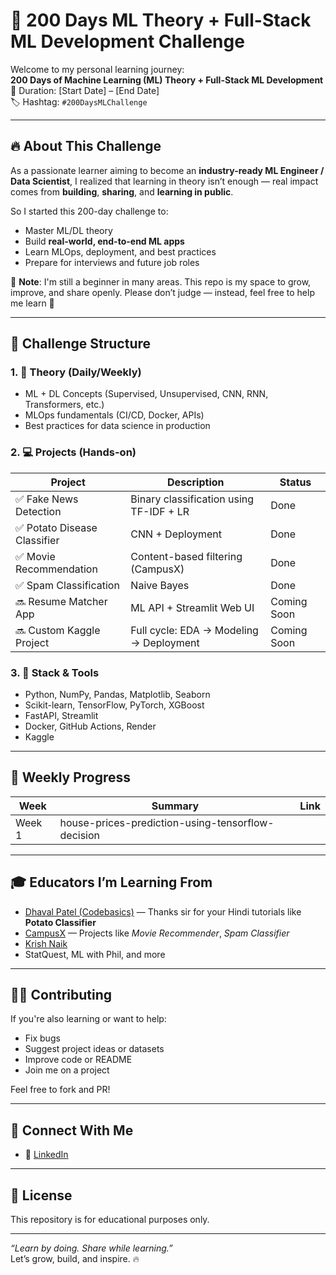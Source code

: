 # 🚀 200 Days ML Theory + Full-Stack ML Development Challenge

Welcome to my personal learning journey:  
**200 Days of Machine Learning (ML) Theory + Full-Stack ML Development**  
📅 Duration: [Start Date] – [End Date]  
🏷️ Hashtag: `#200DaysMLChallenge`

---

## 🔥 About This Challenge

As a passionate learner aiming to become an **industry-ready ML Engineer / Data Scientist**, I realized that learning in theory isn’t enough — real impact comes from **building**, **sharing**, and **learning in public**.

So I started this 200-day challenge to:
- Master ML/DL theory
- Build **real-world, end-to-end ML apps**
- Learn MLOps, deployment, and best practices
- Prepare for interviews and future job roles

📢 **Note**: I'm still a beginner in many areas. This repo is my space to grow, improve, and share openly. Please don’t judge — instead, feel free to help me learn 🙏

---

## 📌 Challenge Structure

### 1. 🧠 Theory (Daily/Weekly)
- ML + DL Concepts (Supervised, Unsupervised, CNN, RNN, Transformers, etc.)
- MLOps fundamentals (CI/CD, Docker, APIs)
- Best practices for data science in production

### 2. 💻 Projects (Hands-on)
| Project | Description | Status |
|--------|-------------|--------|
| ✅ Fake News Detection | Binary classification using TF-IDF + LR | Done |
| ✅ Potato Disease Classifier | CNN + Deployment | Done |
| ✅ Movie Recommendation | Content-based filtering (CampusX) | Done |
| ✅ Spam Classification | Naive Bayes | Done |
| 🔜 Resume Matcher App | ML API + Streamlit Web UI | Coming Soon |
| 🔜 Custom Kaggle Project | Full cycle: EDA → Modeling → Deployment | Coming Soon |

### 3. 📂 Stack & Tools
- Python, NumPy, Pandas, Matplotlib, Seaborn
- Scikit-learn, TensorFlow, PyTorch, XGBoost
- FastAPI, Streamlit
- Docker, GitHub Actions, Render
- Kaggle

---

## 📅 Weekly Progress

| Week | Summary | Link |
|------|---------|------|
| Week 1 | house-prices-prediction-using-tensorflow-decision |
---

## 🎓 Educators I’m Learning From
- [Dhaval Patel (Codebasics)](https://www.linkedin.com/in/dhavalpatel1989/) — Thanks sir for your Hindi tutorials like **Potato Classifier**
- [CampusX](https://www.youtube.com/c/CampusX) — Projects like *Movie Recommender*, *Spam Classifier*
- [Krish Naik](https://www.youtube.com/c/KrishNaik)  
- StatQuest, ML with Phil, and more

---

## 🧑‍💻 Contributing

If you're also learning or want to help:
- Fix bugs
- Suggest project ideas or datasets
- Improve code or README
- Join me on a project

Feel free to fork and PR!

---

## 📢 Connect With Me
- 💼 [LinkedIn]((https://www.linkedin.com/in/shivam-shukla-a462b3223/)) 


---

## 📌 License
This repository is for educational purposes only.

---

_“Learn by doing. Share while learning.”_  
Let’s grow, build, and inspire. 🔥


